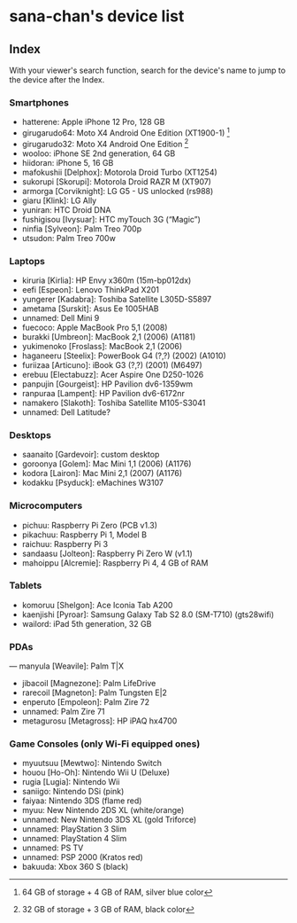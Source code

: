 # sana-chan's device list

## Index

With your viewer's search function, search for the device's name to jump to the device after the Index.

### Smartphones

- hatterene: Apple iPhone 12 Pro, 128 GB
- girugarudo64: Moto X4 Android One Edition (XT1900-1) [^64]
- girugarudo32: Moto X4 Android One Edition [^32]
- wooloo: iPhone SE 2nd generation, 64 GB
- hiidoran: iPhone 5, 16 GB
- mafokushii [Delphox]: Motorola Droid Turbo (XT1254)
- sukorupi [Skorupi]: Motorola Droid RAZR M (XT907)
- armorga [Corviknight]: LG G5 - US unlocked (rs988)
- giaru [Klink]: LG Ally
- yuniran: HTC Droid DNA
- fushigisou [Ivysuar]: HTC myTouch 3G (“Magic”)
- ninfia [Sylveon]: Palm Treo 700p
- utsudon: Palm Treo 700w

[^64]: 64 GB of storage + 4 GB of RAM, silver blue color
[^32]: 32 GB of storage + 3 GB of RAM, black color

### Laptops

- kiruria [Kirlia]: HP Envy x360m (15m-bp012dx)
- eefi [Espeon]: Lenovo ThinkPad X201
- yungerer [Kadabra]: Toshiba Satellite L305D-S5897
- ametama [Surskit]: Asus Ee 1005HAB
- unnamed: Dell Mini 9
- fuecoco: Apple MacBook Pro 5,1 (2008)
- burakki [Umbreon]: MacBook 2,1 (2006) (A1181)
- yukimenoko [Froslass]: MacBook 2,1 (2006)
- haganeeru [Steelix]: PowerBook G4 (?,?) (2002) (A1010)
- furiizaa [Articuno]: iBook G3 (?,?) (2001) (M6497)
- erebuu [Electabuzz]: Acer Aspire One D250-1026
- panpujin [Gourgeist]: HP Pavilion dv6-1359wm
- ranpuraa [Lampent]: HP Pavilion dv6-6172nr
- namakero [Slakoth]: Toshiba Satellite M105-S3041
- unnamed: Dell Latitude?

### Desktops

- saanaito [Gardevoir]: custom desktop
- goroonya [Golem]: Mac Mini 1,1 (2006) (A1176)
- kodora [Lairon]: Mac Mini 2,1 (2007) (A1176)
- kodakku [Psyduck]: eMachines W3107

 ### Microcomputers
 
 - pichuu: Raspberry Pi Zero (PCB v1.3)
 - pikachuu: Raspberry Pi 1, Model B
 - raichuu: Raspberry Pi 3
 - sandaasu [Jolteon]: Raspberry Pi Zero W (v1.1)
 - mahoippu [Alcremie]: Raspberry Pi 4, 4 GB of RAM

### Tablets

- komoruu [Shelgon]: Ace Iconia Tab A200
- kaenjishi [Pyroar]: Samsung Galaxy Tab S2 8.0 (SM-T710) (gts28wifi)
- wailord: iPad 5th generation, 32 GB

### PDAs

— manyula [Weavile]: Palm T|X
- jibacoil [Magnezone]: Palm LifeDrive
- rarecoil [Magneton]: Palm Tungsten E|2
- enperuto [Empoleon]: Palm Zire 72
- unnamed: Palm Zire 71
- metagurosu [Metagross]: HP iPAQ hx4700

### Game Consoles (only Wi-Fi equipped ones)

- myuutsuu [Mewtwo]: Nintendo Switch
- houou [Ho-Oh]: Nintendo Wii U (Deluxe)
- rugia [Lugia]: Nintendo Wii
- saniigo: Nintendo DSi (pink)
- faiyaa: Nintendo 3DS (flame red)
- myuu: New Nintendo 2DS XL (white/orange)
- unnamed: New Nintendo 3DS XL (gold Triforce)
- unnamed: PlayStation 3 Slim
- unnamed: PlayStation 4 Slim
- unnamed: PS TV
- unnamed: PSP 2000 (Kratos red)
- bakuuda: Xbox 360 S (black) 